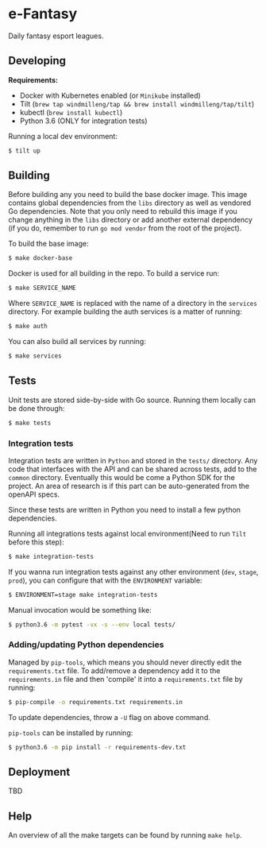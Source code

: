 # e-Fantasy
Daily fantasy esport leagues.

## Developing

**Requirements:**
* Docker with Kubernetes enabled (or `Minikube` installed)
* Tilt (`brew tap windmilleng/tap && brew install windmilleng/tap/tilt`)
* kubectl (`brew install kubectl`)
* Python 3.6 (ONLY for integration tests)

Running a local dev environment:
```bash
$ tilt up
```

## Building

Before building any you need to build the base docker image. This image
contains global dependencies from the `libs` directory as well as vendored
Go dependencies. Note that you only need to rebuild this image if you change
anything in the `libs` directory or add another external dependency
(if you do, remember to run `go mod vendor` from the root of the project).

To build the base image:

```bash
$ make docker-base
```

Docker is used for all building in the repo. To build a service run:

```bash
$ make SERVICE_NAME
```
Where `SERVICE_NAME` is replaced with the name of a directory in the `services`
directory. For example building the auth services is a matter of running:

```bash
$ make auth
```

You can also build all services by running:

```bash
$ make services
```

## Tests

Unit tests are stored side-by-side with Go source. Running them locally can be
done through:

```bash
$ make tests
```

### Integration tests

Integration tests are written in `Python` and stored in the `tests/` directory.
Any code that interfaces with the API and can be shared across tests, add to
the `common` directory. Eventually this would be come a Python SDK for the
project. An area of research is if this part can be auto-generated from the
openAPI specs.

Since these tests are written in Python you need to install a few python
dependencies.

Running all integrations tests against local environment(Need to run `Tilt`
before this step):

```bash
$ make integration-tests
```

If you wanna run integration tests against any other environment (`dev`,
`stage`, `prod`), you can configure that with the `ENVIRONMENT` variable:

```bash
$ ENVIRONMENT=stage make integration-tests
```

Manual invocation would be something like:

```bash
$ python3.6 -m pytest -vx -s --env local tests/
```

### Adding/updating Python dependencies
Managed by `pip-tools`, which means you should never directly edit the
`requirements.txt` file. To add/remove a dependency add it to the
`requirements.in` file and then 'compile' it into a `requirements.txt` file by
running:

```bash
$ pip-compile -o requirements.txt requirements.in
```

To update dependencies, throw a `-U` flag on above command.

`pip-tools` can be installed by running:

```bash
$ python3.6 -m pip install -r requirements-dev.txt
```

## Deployment
TBD

## Help
An overview of all the make targets can be found by running `make help`.
